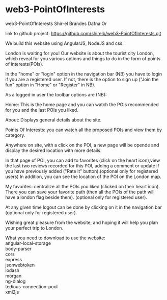 # web3-PointOfInterests
web3-PointOfInterests
Shir-el Brandes
Dafna Or

link to github project: https://github.com/shirelb/web3-PointOfInterests.git

We build this website using AngularJS, NodeJS and css.

London is waiting for you!
Our website is about the tourist city London, which reveal for you various options and things to do in the form of points of interests(POIs).

In the "home" or "login" option in the navigation bar (NB) you have to login if you are a registered user. 
If not, there is the option to sign up ("Join the fun" option in "Home" or "Register" in NB).

As a logged in user the toolbar options are (NB):

Home: This is the home page and you can watch the POIs recommended for you and the last POIs you liked.

About: Displays general details about the site.

Points Of Interests: you can watch all the proposed POIs and view them by category.

Anywhere on site, with a click on the POI, a new page will be opende and display the desired location with more details.

In that page of POI, you can add to favorites (click on the heart icon),view the last two reviews recorded for this POI, adding a comment or update if you have previously added ("Rate it" button).(optional only for registered users)
In addition, you can see the location of the POI on the London map.

My favorites: centralize all the POIs you liked (clicked on their heart icon). There you can save your favorite path (then all the POIs of the path will have a london flag beside them). (optional only for registered user).

At any given time logout can be done by clicking on it in the navigation bar (optional only for registered user).


Wishing great pleasure from the website,
and hoping it will help you plan your perfect trip to London.

What you need to download to use the website: <br>
angular-local-storage <br>
body-parser <br>
cors <br>
express <br>
jsonwebtoken <br>
lodash <br>
morgan <br>
ng-dialog <br>
tedious-connection-pool <br>
xml2js <br>
 <br>
